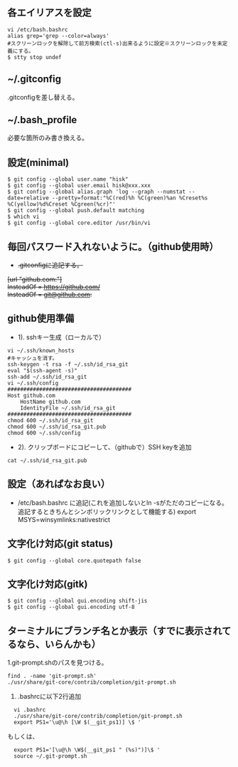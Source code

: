 ## 各エイリアスを設定
```
vi /etc/bash.bashrc
alias grep='grep --color=always'
#スクリーンロックを解除して前方検索(ctl-s)出来るように設定※スクリーンロックを未定義にする。
$ stty stop undef
```
## ~/.gitconfig
.gitconfigを差し替える。

## ~/.bash_profile
必要な箇所のみ書き換える。  

## 設定(minimal)

```
$ git config --global user.name "hisk"
$ git config --global user.email hisk@xxx.xxx
$ git config --global alias.graph 'log --graph --numstat --date=relative --pretty=format:"%C(red)%h %C(green)%an %Creset%s %C(yellow)%d%Creset %Cgreen(%cr)"'
$ git config --global push.default matching
$ which vi
$ git config --global core.editor /usr/bin/vi

```

## 毎回パスワード入れないように。（github使用時）
- ~~.gitconfigに追記する。~~

~~[url "github.com:"]~~  
    ~~InsteadOf = https://github.com/~~  
    ~~InsteadOf = git@github.com:~~  

## github使用準備
- 1). sshキー生成（ローカルで）

```
vi ~/.ssh/known_hosts
#キャッシュを消す。
ssh-keygen -t rsa -f ~/.ssh/id_rsa_git
eval "$(ssh-agent -s)"
ssh-add ~/.ssh/id_rsa_git
vi ~/.ssh/config
#######################################
Host github.com
    HostName github.com
    IdentityFile ~/.ssh/id_rsa_git
#######################################
chmod 600 ~/.ssh/id_rsa_git
chmod 600 ~/.ssh/id_rsa_git.pub
chmod 600 ~/.ssh/config
```

- 2). クリップボードにコピーして、（githubで）SSH keyを追加  

```
cat ~/.ssh/id_rsa_git.pub
```

## 設定（あればなお良い）
- /etc/bash.bashrc に追記(これを追加しないとln -sがただのコピーになる。追記するときちんとシンボリックリンクとして機能する)
export MSYS=winsymlinks:nativestrict

## 文字化け対応(git status)

```
$ git config --global core.quotepath false
```

## 文字化け対応(gitk)

```
$ git config --global gui.encoding shift-jis
$ git config --global gui.encoding utf-8
```

## ターミナルにブランチ名とか表示（すでに表示されてるなら、いらんかも）

1.git-prompt.shのパスを見つける。

```
find . -name 'git-prompt.sh'
./usr/share/git-core/contrib/completion/git-prompt.sh
```

1. .bashrcに以下2行追加

```
  vi .bashrc
  ./usr/share/git-core/contrib/completion/git-prompt.sh
  export PS1='\u@\h [\W $(__git_ps1)] \$ '
```

もしくは、
```
  export PS1='[\u@\h \W$(__git_ps1 " (%s)")]\$ '
  source ~/.git-prompt.sh
```


